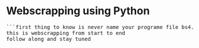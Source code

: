 # Webscrapping using Python
<pre>
```first thing to know is never name your programe file bs4.py cause bs4 is internal file```
this is webscrapping from start to end
follow along and stay tuned

</pre>
